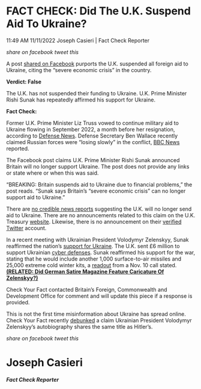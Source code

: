 FACT CHECK: Did The U.K. Suspend Aid To Ukraine?
================================================

11:49 AM 11/11/2022 Joseph Casieri | Fact Check Reporter

_share on facebook_ _tweet this_

 

A post [shared on Facebook](https://www.facebook.com/permalink.php?story_fbid=pfbid0332mVcZb2gnaZMTgZM1LqgFdMFVtt9e9CWpVwWJZUXyphEn7QX2NUmqwuKHyrjZZEl&id=100086956327280) purports the U.K. suspended all foreign aid to Ukraine, citing the “severe economic crisis” in the country.

 

**Verdict: False**

The U.K. has not suspended their funding to Ukraine. U.K. Prime Minister Rishi Sunak has repeatedly affirmed his support for Ukraine.

**Fact Check:**

 

Former U.K. Prime Minister Liz Truss vowed to continue military aid to Ukraine flowing in September 2022, a month before her resignation, according to [Defense News](https://www.defensenews.com/global/europe/2022/09/20/uk-leader-vows-to-keep-military-aid-flowing-to-ukraine/). Defense Secretary Ben Wallace recently claimed Russian forces were “losing slowly” in the conflict, [BBC News](https://www.bbc.com/news/world-63572502) reported.

The Facebook post claims U.K. Prime Minister Rishi Sunak announced Britain will no longer support Ukraine. The post does not provide any links or state where or when this was said.

“BREAKING: Britain suspends aid to Ukraine due to financial problems,” the post reads. “Sunak says Britain’s “severe economic crisis” can no longer support aid to Ukraine.”

 

There are [no credible news reports](https://fullfact.org/online/sunak-ukraine-financial-support/?fbclid=IwAR3a7HW6CeeceJXw_HivI65vKNVAjgyn1N1pKrZex_HiC80lRY7ECRpFU0I) suggesting the U.K. will no longer send aid to Ukraine. There are no announcements related to this claim on the U.K. Treasury [website](https://www.gov.uk/government/organisations/hm-treasury). Likewise, there is no announcement on their [verified Twitter](https://twitter.com/hmtreasury?ref_src=twsrc%5Egoogle%7Ctwcamp%5Eserp%7Ctwgr%5Eauthor) account.

In a recent meeting with Ukrainian President Volodymyr Zelenskyy, Sunak reaffirmed the nation’s [support for Ukraine](https://www.gov.uk/government/news/pm-call-with-president-zelenskyy-of-ukraine-25-october-2022). The U.K. sent £6 million to support Ukrainian [cyber defenses](https://www.gov.uk/government/news/uk-boosts-ukraines-cyber-defences-with-6-million-support-package). Sunak reaffirmed his support for the war, stating that he would include another 1,000 surface-to-air missiles and 25,000 extreme cold winter kits, a [readout](https://www.gov.uk/government/news/pm-call-with-president-zelenskyy-of-ukraine-10-november-2022) from a Nov. 10 call stated.**[(RELATED: Did German Satire Magazine Feature Caricature Of Zelenskyy?)](https://checkyourfact.com/2022/10/31/fact-check-germany-zelenskyy-ukraine-war/)**

Check Your Fact contacted Britain’s Foreign, Commonwealth and Development Office for comment and will update this piece if a response is provided.

This is not the first time misinformation about Ukraine has spread online. Check Your Fact recently [debunked](https://checkyourfact.com/2022/11/03/fact-check-zelenskyy-book-hitler/) a claim Ukrainian President Volodymyr Zelenskyy’s autobiography shares the same title as Hitler’s.

_share on facebook_ _tweet this_

Joseph Casieri
==============

##### Fact Check Reporter
